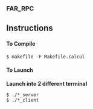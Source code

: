 ### FAR_RPC



## Instructions 

#### To Compile 



```shell
$ makefile -F Makefile.calcul
```



#### To Launch

**Launch into 2 different terminal**

```shell
$ ./*_server
$ ./*_client
```

